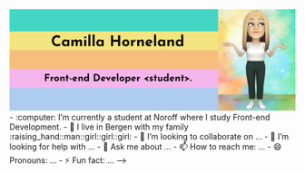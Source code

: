 <img  src="https://github.com/CamillaHorneland/CamillaHorneland/blob/main/GitHubProfile.png?raw=true">
- :computer: I’m currently a student at Noroff where I study Front-end Development.
- 🌱 I live in Bergen with my family :raising_hand::man::girl::girl::girl:
- 👯 I’m looking to collaborate on ...
- 🤔 I’m looking for help with ...
- 💬 Ask me about ...
- 📫 How to reach me: ...
- 😄 Pronouns: ...
- ⚡ Fun fact: ...
-->
